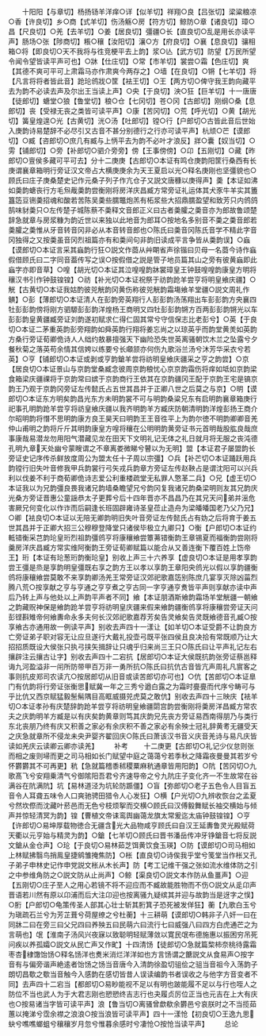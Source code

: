 <!-- { "loadSidebar": true } -->
　　十阳阳【与章切】杨扬钖羊洋痒○详【似羊切】祥翔○良【吕张切】梁粱粮凉○香【许良切】乡○商【式羊切】伤汤觞○房【符方切】鲸防○章【诸良切】璋○昌【尺良切】○羌【去羊切】○姜【居良切】彊疆○长【直良切○乱是用长亦读平声】肠场○张【陟商切】粻○穰【汝阳切】瀼○方【府良切】○襄【息良切】骧相箱○将【即良切○天不我将与徃竞梗平去上韵】浆○亾【武方切】防望【万民所望令闻令望皆读平声可也】○牀【仕庄切】○常【市羊切】裳尝○霜【色庄切】爽【其德不爽可平可上肃霜马亦作肃爽今两存之】○墙【在良切】○锵【七羊切】将【凡言将将者皆此音】跄玱鸧戕○筐【袪王切】○王【两方切○俾守我王韵向藏平去为韵不必读去声及尔出王当读上声】○央【于良切】泱○狂【巨羊切】十一唐唐【徒郎切】螗堂○狼【鲁堂切】稂○仓【七冈切】苍○冈【古郎切】刚纲○桑【息郎切】丧【受禄无丧之类皆可读平声】○康【苦冈切】○荒【呼光切】○黄【胡光切】簧皇煌遑○光【古黄切】洸○汤【吐郎切】镗○行【户郎切○古皆此音后世始入庚韵诗易楚辞不必尽引又古音不甚分别德行之行亦可读平声】杭颃○芒【谟郎切】○臧【咨郎切○庶几有臧与上怲平去为韵不必叶才浪反】牂○囊【奴当切】○雱【铺郎切】○旁【补郎切○驷介旁旁】傍【王事傍傍】○卬【五刚切】○藏【昨郎切○亶侯多藏可平可去】分十二庚庚【古郎切○本证有鸣仓庚韵阳筐行桑西有长庚谓襄章箱明行旁证汉文帝占大横庚庚余为天王夏启以光○释名庚刚也坚彊貌也○顾氏曰庄子庚桑楚史记作元桑子列子作亢仓子又説文唐穅以庚得声】羮【本证如沸如羮韵螗丧行方毛炰胾羮韵尝衡刚将房洋庆昌臧方常旁证礼运体其犬豕牛羊实其簠簋笾豆铏羮招魂和酸若苦陈吴羮些臑鼈炮羔有柘浆些大招鼎臑盈望和致芳只内鸧鸽鹄味豺羮只○左传楚子城陈蔡不羮释文音郎正义曰古者羮臛之羮音亦为郎故鲁颂楚辞急就章与房浆糠为韵近世以来独以此地音为郎耳○按地名多别音不羮之羮音郎若羮臛之羮惟从牙音转音冈非必从本音转音郎也○陈氏曰羮音冈陈氏音学不精此字音冈独得之又按羮虽音冈烈祖篇亦有和羮间句非韵旧读成平言争皆从羮韵误】○蝱【谟郎切○本证言采其蝱韵行狂○説文作莔从艸朙省声徐锴曰贝母一名莔今诗作蝱假借顾氏曰二字同音葢传写之误○按假借之説是管子地员篇其山之旁有彼黄蝱即此蝱字亦即音草】○喤【胡光切○本证其泣喤喤韵牀裳璋皇王钟鼓喤喤韵康皇方明将穰汉书引作钟鼓锽锽】○祊【补光切○本证祝祭于祊韵跄羊尝亨将明皇飨庆疆】○觥【古黄切○本证我姑酌彼兕觥韵冈黄伤称彼兕觥韵霜塲飨羊堂疆○説文周礼作觵】○彭【薄郎切○本证清人在彭韵旁英翔行人彭彭韵汤荡翔出车彭彭韵方央襄四牡彭彭韵傍将刚方驷騵彭彭韵洋煌杨王商明又四牡彭彭韵锵方百两彭彭韵锵光以车彭彭韵皇黄疆臧旁证刘韵遂初赋求仁得仁固其常兮守信保志比老彭兮】○英【于良切○本证二茅重英韵彭旁翔韵如舜英韵行翔将姜忘尚之以琼英乎而韵堂黄羙如英韵方桑行旁证荀卿佹诗人人绌约敖暴擅强天下幽险恐失世英离骚朝饮木兰之坠露兮夕餐秋菊之落英苟余情其信姱以练要兮长顑颔亦何伤九歌浴兰汤兮沐芳华采衣兮若英】○亨【铺郎切○本证或剥或亨韵鎗羊尝将祊明皇飨庆疆采之亨之韵尝】○京【居良切○本证景山与京韵堂桑臧念彼周京韵稂忧心京京韵霜伤将痒如坻如京韵梁食箱梁庆疆祼将于京韵常曰嫔于京韵商行王依其在京韵疆冈王配于京韵王宅是镐京韵王乃观于京韵冈旁证左传懿氏占五世其昌并于正卿八世之后莫之与京】○明【谟郎切○本证东方明矣韵昌光东方未明韵裳不可与明韵桑粱兄东有启明韵襄章箱庚行祀事孔明韵跄羊尝亨将祊皇飨庆疆以我齐明韵羊方臧庆防朝清明韵洋煌彭扬王商介尔昭明韵将憯不思明韵康方良王昊天曰明韵王王音徃平上为韵尔徳不明韵卿卿音羌仲山甫明之韵将斤斤其明韵康皇方喤将穰在公明明韵黄旁证书元首明哉股肱良哉庶事康哉易潜龙勿用阳气潜藏见龙在田天下文明礼记无体之礼日就月将无服之丧沌德孔明九章天处幽兮蒙瞍谓之不章离娄微睇兮瞽以为无明】盟【本证君子屡盟韵长旁证史记序传杀鲜放度周公为盟太任十子周以宗彊】○兵【补芒切○本证踊跃用兵韵镗行旧失叶音修我甲兵韵裳行弓矢戎兵韵章方旁证左传赵鞅占是谓沈阳可以兴兵利以伐姜不利于商荀卿佹诗志爱公利重楼疏堂无私罪人憼革二兵】○兄【虚王切○本证我以为兄韵彊良畏我诸兄韵墙桑瞻望兄兮韵冈复我诸兄韵桑梁明则友其兄韵庆光桑方旁证晋惠公童謡恭太子更葬兮后十四年晋亦不昌昌乃在其兄天问弟并滛危害厥兄何变化以作诈而后嗣逢长班固辟雍诗圣皇莅止造舟为梁皤皤国老乃父乃兄】○卿【袪良切○本证以无陪无卿韵明旧失叶音旁证左传懿氏占有妫之后将育于姜五世其昌并于正卿大招三公穆穆登降堂只诸侯毕极立九卿只】○衡【户郎切○本证约軧错衡采芑韵玱皇珩烈祖韵彊鸧亨将康穰飨尝簟茀错衡韵王章锡夏而福衡韵尝刚将羹房洋庆昌臧方常实维阿衡韵王旁证荀卿赋篇以能合从又善连衡下覆百姓上饬帝王】珩【本证有玱葱珩韵衡玱皇】别收上声三十六养享【虚良切○本证是用孝享韵尝王彊是烝是享韵明皇彊既右享之韵方王以孝以享韵王章阳央鸧光以假以享韵疆衡鸧将康穰飨尝莫敢不来享韵卿汤羌王常旁证汉郊祀歌嘉笾别陈庶几宴享灭除凶菑烈腾八荒○按享献之亨与亨通之亨亨煮之亨古同一字亨通亨煑皆平声则享献亦读中声后乃转上声与他处以上声韵平声者不同】飨【本证朋酒斯飨韵霜场羊堂觥疆一朝飨之韵藏贶神保是飨韵跄羊尝亨将祊明皇庆疆来假来飨韵疆衡鸧享将康穰尝旁证天问彭铿斟雉帝何飨夀命永多夫何长汉郊祀歌嘉荐芳矣告灵飨矣告灵既飨德音孔臧○按享飨古亦通用故一例读平声】别收去声四十一漾让【如羊切○本证受爵不让韵良方亡旁证弟子职对容无让应旦遂行大戴礼投壶弓既平张四侯且良决拾有常既顺乃让大招招质既设大侯张只执弓挟矢揖辞让只魂乎归来尚三王只○陈氏曰让平声礼记左右攘辟注云攘古让字】别收去声四十二宕抗【居郎切○本证大侯既抗韵张旁证蔡邕释诲九河盈溢非一闬所防带甲百万非一勇所抗○陈氏曰抗伉古音皆亢声周礼凡賔客之事则抗皮郑司农读亢○按居郎切从旧音或读苦郎切亦可也】○伉【苦郎切○本证臯门有伉韵将行旁证张衡思赋冀一年之三秀兮遒白露之为霜时亹亹而代序兮畴可与乎比伉又西京赋猛毅髬髵隅目高眶威摄兕虎莫之敢伉】别收去声四十三映庆【袪羊切○本证孝孙有庆楚辞韵跄羊尝亨将祊明皇飨疆閟宫韵尝衡刚将羮房洋昌臧方常农夫之庆韵明羊方臧是以有庆矣韵黄章则笃其庆韵兄先丧方旁证易西南得朋乃与类行东北丧朋乃终有庆又积善之家必有余庆积不善之家必有余殃士冠礼辞黄耉无疆受天之庆急就章所不侵龙未央尹婴齐翟回庆○陈氏曰萧该汉书音义庆音羌诗与易凡庆皆读如羌庆云读卿云卿亦读羌】
　　补考
　　十二庚更【古郎切○礼记少仪怠则张而相之废则埽而更之司马相如长门赋望中庭之蔼蔼兮若季秋之降霜夜曼曼其若岁兮怀欝欝其不可再更】秔【急就篇稽黍秫稷粟麻秔通章皆用阳韵】○阬【苦冈切○九歌髙飞兮安翔乗清气兮御隂阳吾君兮齐速导帝之兮九阬庄子变化齐一不生故常在谷满谷在阬满阬】坑【易林道泾为坑轮防踬僵】○盲【弥郎切○老子五色令人目盲五音令人耳聋五味令人口爽驰骋田猎令人心发狂】○横【户光切○九辨收恢台之孟夏兮然坎傺而沈藏叶菸邑而无色兮枝烦挐而交横○顾氏曰汉傅毅舞赋长袖交横始与倾声并惊轻清冥为韵】锽【曹植文帝诔鸾舆幽蔼龙旗太常爰迄太庙钟鼓锽锽】○亨【许郎切○易坤厚载物徳合无疆含光大品物咸亨顾氏曰自汉王延夀鲁灵光殿赋荷天衢以元亨始与精灵为韵】○鎗【七羊切○顾氏曰晋书潘岳传冲牙铮鎗音七将反説文鎗从金仓声】○玱【于良切○易林茹芝饵黄饮食玉瑛】○防【谟郎切○司马相如上林赋拂翳鸟捎鳯皇捷鹓雏掩焦防】○枨【直良切○诗俟我乎堂兮笺堂当作枨又孔子弟子申林史记作申党説文枨从木长声】防【考工记维干强之张如流水维体防之引之中参维角防之○説文防从止尚声】○鲸【渠良切○説文本作防从鱼畺声】○迎【五刚切○庄子至人之用心若镜不将不迎应而不臧故能胜物而不伤○説文从辵卬声晋语若川然有原以卬浦而后大注卬迎也按离骚九疑缤其并迎与故韵当是迓字之悮】○胻【户郎切○龟策传圣人部其心壮士斩其胻箕子恐死被发佯狂】蘅【九歌白玉兮为瑱疏石兰兮为芳芷葺兮荷屋缭之兮杜蘅】十三耕萌【谟郎切○韩非子八奸一曰在同牀二曰在旁三曰父兄四曰养殃五曰民萌六曰流行七曰威强八曰四方白虎通芒之为言萌也】氓【淮南子汤风兴夜寐以致聪明轻赋薄敛以寛民氓布德施惠以振困穷吊死问疾以养孤孀○説文从民亡声又作甿】十四清饧【徒郎切○急就篇棃柿奈桃待露霜枣杏棣馓饴饧○释名饧洋也煑米消烂洋洋如也方言饧谓之餹説文从食易声○按字音有与偏旁谐声絶逺者饴饧之饧当音唐今入清韵徐盈切驵侩之驵当音祖今入荡韵子朗切昌歜之歜当音触今入感韵在感切皆昔人误读编韵书者误收之与他字方音变者不同】去声四十二宕当【都郎切○易眇能视不足以有明也跛能履不足以与行也咥人之防位不当也武人为于大君志刚也愬愬终吉志行也夬履贞厉位正当也元吉在上大有庆也○按易诸当字皆可读平声】浪【鲁当切○离骚曾歔欷余欝邑兮哀朕时之不当揽茹蕙以掩涕兮霑余襟之浪浪○按当浪皆可读平声】四十一漾怆【初良切○王逸九思蚗兮噍噍螂蛆兮穰穰岁月忽兮惟暮余感时兮凄怆○按怆当读平声】
　　总论
